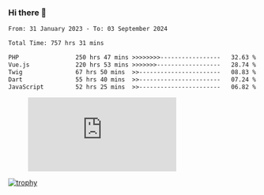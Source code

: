 ### Hi there 👋
<!--START_SECTION:waka-->

```txt
From: 31 January 2023 - To: 03 September 2024

Total Time: 757 hrs 31 mins

PHP                250 hrs 47 mins >>>>>>>>-----------------   32.63 %
Vue.js             220 hrs 53 mins >>>>>>>------------------   28.74 %
Twig               67 hrs 50 mins  >>-----------------------   08.83 %
Dart               55 hrs 40 mins  >>-----------------------   07.24 %
JavaScript         52 hrs 25 mins  >>-----------------------   06.82 %
```

<!--END_SECTION:waka-->
<!-- 
- 🔭 I’m currently working on ...
- 🌱 I’m currently learning ...
- 👯 I’m looking to collaborate on ...
- 🤔 I’m looking for help with ...
- 💬 Ask me about ...
- 📫 How to reach me: ...
- 😄 Pronouns: ...
- ⚡ Fun fact: ... -->


<figure><embed src="https://wakatime.com/share/@jakihanif/43c5af78-a69f-4ced-8cfc-b0822aa9be8f.svg"></embed></figure>

[![trophy](https://github-profile-trophy.vercel.app/?username=jakihanif23&rank=-A,-A)](https://github.com/jakihanif23)
